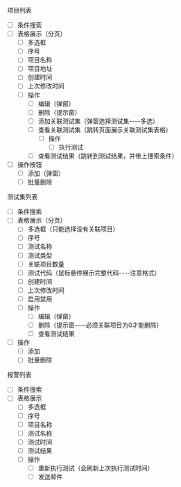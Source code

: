 项目列表

- [ ] 条件搜索
- [ ] 表格展示（分页）
  - [ ] 多选框
  - [ ] 序号
  - [ ] 项目名称
  - [ ] 项目地址
  - [ ] 创建时间
  - [ ] 上次修改时间
  - [ ] 操作
    - [ ] 编辑（弹窗）
    - [ ] 删除（提示窗）
    - [ ] 添加关联测试集（弹窗选择测试集----多选）
    - [ ] 查看关联测试集（跳转页面展示关联测试集表格）
      - [ ] 操作
        - [ ] 执行测试
    - [ ] 查看测试结果（跳转到测试结果，并带上搜索条件）
- [ ] 操作按钮
  - [ ] 添加（弹窗）
  - [ ] 批量删除

测试集列表

- [ ] 条件搜索
- [ ] 表格展示（分页）
  - [ ] 多选框（只能选择没有关联项目）
  - [ ] 序号
  - [ ] 测试名称
  - [ ] 测试类型
  - [ ] 关联项目数量
  - [ ] 测试代码（鼠标悬停展示完整代码----注意格式）
  - [ ] 创建时间
  - [ ] 上次修改时间
  - [ ] 启用禁用
  - [ ] 操作
    - [ ] 编辑（弹窗）
    - [ ] 删除（提示窗----必须关联项目为0才能删除）
    - [ ] 查看测试结果
- [ ] 操作
  - [ ] 添加 
  - [ ] 批量删除

报警列表

- [ ] 条件搜索
- [ ] 表格展示
  - [ ] 多选框
  - [ ] 序号
  - [ ] 项目名称
  - [ ] 测试名称
  - [ ] 测试时间
  - [ ] 测试结果
  - [ ] 操作
    - [ ] 重新执行测试（会刷新上次执行测试时间）
    - [ ] 发送邮件
